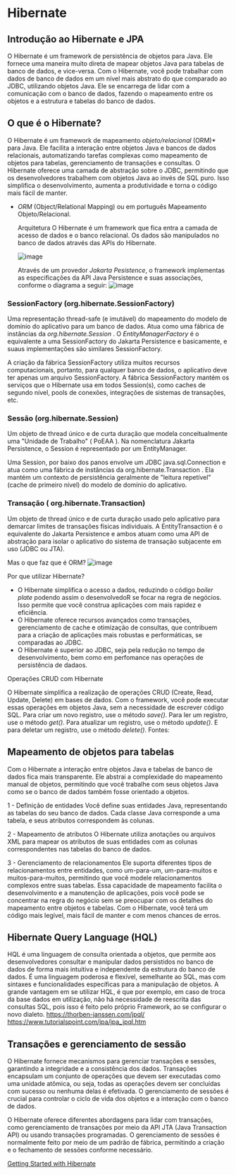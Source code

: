 # Hibernate
## Introdução ao Hibernate e JPA

O Hibernate é um framework de persistência de objetos para Java. Ele fornece uma maneira muito direta de mapear objetos Java para tabelas de banco de dados, e vice-versa.
Com o Hibernate, você pode trabalhar com dados de banco de dados em um nível mais abstrato do que comparado ao JDBC, utilizando objetos Java. Ele se encarrega de lidar com a comunicação com o banco de dados, fazendo o mapeamento entre os objetos e a estrutura e tabelas do banco de dados.

## O que é o Hibernate?
O Hibernate é um framework de mapeamento *objeto/relacional* (ORM)* para Java. Ele facilita a interação entre objetos Java e bancos de dados relacionais, automatizando tarefas complexas como mapeamento de objetos para tabelas, gerenciamento de transações e consultas.
O Hibernate oferece uma camada de abstração sobre o JDBC, permitindo que os desenvolvedores trabalhem com objetos Java ao invés de SQL puro. Isso simplifica o desenvolvimento, aumenta a produtividade e torna o código mais fácil de manter.

* *ORM* (Object/Relational Mapping) ou em português Mapeamento Objeto/Relacional.

  Arquitetura
  O Hibernate é um framework que fica entra a camada de acesso de dados e o banco relacional. Os dados são manipulados no banco de dados através das APIs do Hibernate.


  ![image](https://github.com/lschlestein/hibernate/assets/103784532/b95ef724-0b6f-4dda-a6d1-9989ab5c5496)

  Através de um  provedor *Jakarta Pesistence*, o framework implementas as especificações da API Java Persistence e suas associações, conforme o diagrama a seguir:
  ![image](https://github.com/lschlestein/hibernate/assets/103784532/7f8e86f0-8dd0-412f-9073-7e8a30eea826)

### SessionFactory (org.hibernate.SessionFactory)
Uma representação thread-safe (e imutável) do mapeamento do modelo de domínio do aplicativo para um banco de dados. Atua como uma fábrica de instâncias da *org.hibernate.Session* . O *EntityManagerFactory* é o equivalente a uma SessionFactory do Jakarta Persistence e basicamente, e suaus implementações são similares SessionFactory.

A criação da fábrica SessionFactory utiliza muitos recursos computacionais, portanto, para qualquer banco de dados, o aplicativo deve ter apenas um arquivo SessionFactory. A fábrica SessionFactory mantém os serviços que o Hibernate usa em todos Session(s), como caches de segundo nível, pools de conexões, integrações de sistemas de transações, etc.

### Sessão (org.hibernate.Session)
Um objeto de thread único e de curta duração que modela conceitualmente uma "Unidade de Trabalho" ( PoEAA ). Na nomenclatura Jakarta Persistence, o Session é representado por um EntityManager.

Uma Session, por baixo dos panos envolve um JDBC java.sql.Connection e atua como uma fábrica de instâncias da org.hibernate.Transaction . Ela mantém um contexto de persistência geralmente de "leitura repetível" (cache de primeiro nível) do modelo de domínio do aplicativo.

### Transação ( org.hibernate.Transaction)
Um objeto de thread único e de curta duração usado pelo aplicativo para demarcar limites de transações físicas individuais. A EntityTransaction é o equivalente do Jakarta Persistence e ambos atuam como uma API de abstração para isolar o aplicativo do sistema de transação subjacente em uso (JDBC ou JTA).



Mas o que faz que é ORM?
![image](https://github.com/lschlestein/hibernate/assets/103784532/113a22ec-b013-4b2e-839b-22a857f842dd)

Por que utilizar Hibernate?

- O Hibernate simplifica o acesso a dados, reduzindo o código *boiler plate* podendo assim o desenvolvedoR se focar na regra de negócios. Isso permite que você construa aplicações com mais rapidez e eficiência.
- O Hibernate oferece recursos avançados como transações, gerenciamento de cache e otimização de consultas, que contribuem para a criação de aplicações mais robustas e performáticas, se comparadas ao JDBC.
- O Hibernate é superior ao JDBC, seja pela redução no tempo de desenvolvimento, bem como em perfomance nas operações de persistência de dadaos.

Operações CRUD com Hibernate

O Hibernate simplifica a realização de operações CRUD (Create, Read, Update, Delete) em bases de dados. Com o framework, você pode executar essas operações em objetos Java, sem a necessidade de escrever código SQL.
Para criar um novo registro, use o método *save()*. Para ler um registro, use o método *get()*. Para atualizar um registro, use o método *update()*. E para deletar um registro, use o método *delete()*.
Fontes:

## Mapeamento de objetos para tabelas

Com o Hibernate a interação entre objetos Java e tabelas de banco de dados fica mais transparente. Ele abstrai a complexidade do mapeamento manual de objetos, permitindo que você trabalhe com seus objetos Java como se o banco de dados também fosse orientado a objetos.

1 - Definição de entidades
Você define suas entidades Java, representando as tabelas do seu banco de dados. Cada classe Java corresponde a uma tabela, e seus atributos correspondem às colunas.

2 - Mapeamento de atributos
O Hibernate utiliza anotações ou arquivos XML para mapear os atributos de suas entidades com as colunas correspondentes nas tabelas do banco de dados.

3 - Gerenciamento de relacionamentos
Ele suporta diferentes tipos de relacionamentos entre entidades, como um-para-um, um-para-muitos e muitos-para-muitos, permitindo que você modele relacionamentos complexos entre suas tabelas.
Essa capacidade de mapeamento facilita o desenvolvimento e a manutenção de aplicações, pois você pode se concentrar na regra do negócio sem se preocupar com os detalhes do mapeamento entre objetos e tabelas. Com o Hibernate, você terá um código mais legível, mais fácil de manter e com menos chances de erros.

## Hibernate Query Language (HQL)

HQL é uma linguagem de consulta orientada a objetos, que permite aos desenvolvedores consultar e manipular dados persistidos no banco de dados de forma mais intuitiva e independente da estrutura do banco de dados. É uma linguagem poderosa e flexível, semelhante ao SQL, mas com sintaxes e funcionalidades específicas para a manipulação de objetos. 
A grande vantagem em se utilizar HQL, é que por exemplo, em caso de troca da base dados em utilização, não há necessidade de reescrita das consultas SQL, pois isso é feito pelo próprio Framework, ao se configurar o novo dialeto.
https://thorben-janssen.com/jpql/
https://www.tutorialspoint.com/jpa/jpa_jpql.htm

## Transações e gerenciamento de sessão

O Hibernate fornece mecanismos para gerenciar transações e sessões, garantindo a integridade e a consistência dos dados. Transações encapsulam um conjunto de operações que devem ser executadas como uma unidade atômica, ou seja, todas as operações devem ser concluídas com sucesso ou nenhuma delas é efetivada. O gerenciamento de sessões é crucial para controlar o ciclo de vida dos objetos e a interação com o banco de dados.

O Hibernate oferece diferentes abordagens para lidar com transações, como gerenciamento de transações por meio da API JTA (Java Transaction API) ou usando transações programadas. O gerenciamento de sessões é normalmente feito por meio de um padrão de fábrica, permitindo a criação e o fechamento de sessões conforme necessário.


[Getting Started with Hibernate](https://docs.jboss.org/hibernate/orm/6.3/quickstart/html_single/])
